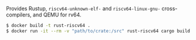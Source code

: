Provides Rustup, `riscv64-unknown-elf-` and `riscv64-linux-gnu-` cross-compilers, and QEMU for rv64.

```bash
$ docker build -t rust-riscv64 .
$ docker run -it --rm -v "path/to/crate:/src" rust-riscv64 cargo build
```
